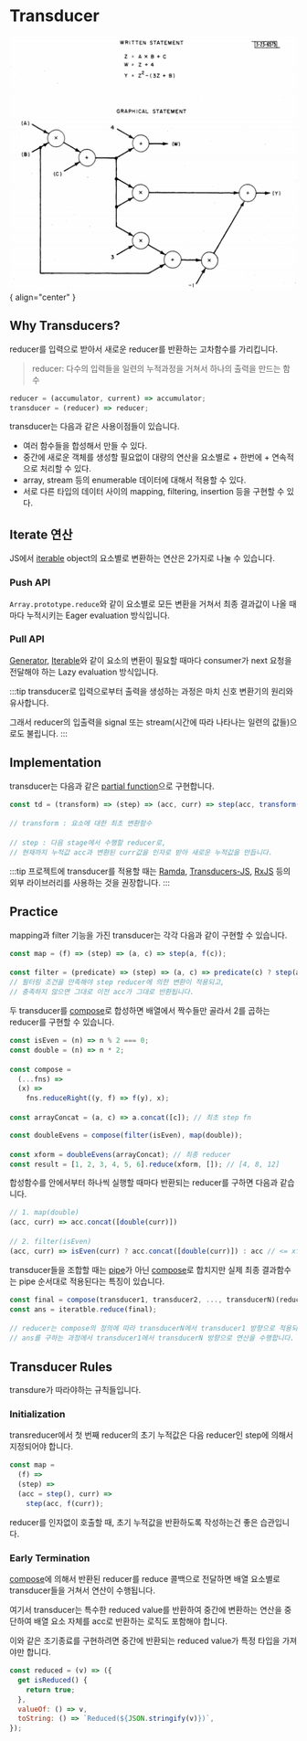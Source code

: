 # Transducer

![Transducer](../image/transducer.png){ align="center" }

## Why Transducers?

reducer를 입력으로 받아서 새로운 reducer를 반환하는 고차함수를 가리킵니다.

> reducer: 다수의 입력들을 일련의 누적과정을 거쳐서 하나의 출력을 만드는 함수

```jsx
reducer = (accumulator, current) => accumulator;
transducer = (reducer) => reducer;
```

transducer는 다음과 같은 사용이점들이 있습니다.

- 여러 함수들을 합성해서 만들 수 있다.
- 중간에 새로운 객체를 생성할 필요없이 대량의 연산을 요소별로 + 한번에 + 연속적으로 처리할 수 있다.
- array, stream 등의 enumerable 데이터에 대해서 적용할 수 있다.
- 서로 다른 타입의 데이터 사이의 mapping, filtering, insertion 등을 구현할 수 있다.

## Iterate 연산

JS에서 [iterable](../../../posts/javascript/loop/protocols.md#iterable) object의 요소별로 변환하는 연산은 2가지로 나눌 수 있습니다.

### Push API

`Array.prototype.reduce`와 같이 요소별로 모든 변환을 거쳐서 최종 결과값이 나올 때마다 누적시키는 Eager evaluation 방식입니다.

### Pull API

[Generator](../../../posts/javascript/loop/protocols.md#generator), [Iterable](../../../posts/javascript/loop/protocols.md#iterable)와 같이 요소의 변환이 필요할 때마다 consumer가 next 요청을 전달해야 하는 Lazy evaluation 방식입니다.

:::tip
transducer로 입력으로부터 출력을 생성하는 과정은 마치 신호 변환기의 원리와 유사합니다.

그래서 reducer의 입출력을 signal 또는 stream(시간에 따라 나타나는 일련의 값들)으로도 불립니다.
:::

## Implementation

transducer는 다음과 같은 [partial function](./curry_function.md#curry-function)으로 구현합니다.

```js
const td = (transform) => (step) => (acc, curr) => step(acc, transform(curr));

// transform : 요소에 대한 최초 변환함수

// step : 다음 stage에서 수행할 reducer로,
// 현재까지 누적값 acc과 변환된 curr값을 인자로 받아 새로운 누적값을 만듭니다.
```

:::tip
프로젝트에 transducer를 적용할 때는 [Ramda](https://ramdajs.com/), [Transducers-JS](https://github.com/cognitect-labs/transducers-js), [RxJS](https://rxjs.dev/guide/overview) 등의 외부 라이브러리를 사용하는 것을 권장합니다.
:::

## Practice

mapping과 filter 기능을 가진 transducer는 각각 다음과 같이 구현할 수 있습니다.

```js
const map = (f) => (step) => (a, c) => step(a, f(c));

const filter = (predicate) => (step) => (a, c) => predicate(c) ? step(a, c) : a;
// 필터링 조건을 만족해야 step reducer에 의한 변환이 적용되고,
// 충족하지 않으면 그대로 이전 acc가 그대로 반환됩니다.
```

두 transducer를 [compose](curry_function.md#compose)로 합성하면 배열에서 짝수들만 골라서 2를 곱하는 reducer를 구현할 수 있습니다.

```js
const isEven = (n) => n % 2 === 0;
const double = (n) => n * 2;

const compose =
  (...fns) =>
  (x) =>
    fns.reduceRight((y, f) => f(y), x);

const arrayConcat = (a, c) => a.concat([c]); // 최초 step fn
```

```js
const doubleEvens = compose(filter(isEven), map(double));

const xform = doubleEvens(arrayConcat); // 최종 reducer
const result = [1, 2, 3, 4, 5, 6].reduce(xform, []); // [4, 8, 12]
```

합성함수를 안에서부터 하나씩 실행할 때마다 반환되는 reducer를 구하면 다음과 같습니다.

```js
// 1. map(double)
(acc, curr) => acc.concat([double(curr)])

// 2. filter(isEven)
(acc, curr) => isEven(curr) ? acc.concat([double(curr)]) : acc // <= xform
```

transducer들을 조합할 때는 [pipe](./curry_function.md#pipe)가 아닌 [compose](./curry_function.md#compose)로 합치지만 실제 최종 결과함수는 pipe 순서대로 적용된다는 특징이 있습니다.

```js
const final = compose(transducer1, transducer2, ..., transducerN)(reducer);
const ans = iteratble.reduce(final);

// reducer는 compose의 정의에 따라 transducerN에서 transducer1 방향으로 적용되지만
// ans를 구하는 과정에서 transducer1에서 transducerN 방향으로 연산을 수행합니다.
```

## Transducer Rules

transdure가 따라야하는 규칙들입니다.

### Initialization

transreducer에서 첫 번째 reducer의 초기 누적값은 다음 reducer인 step에 의해서 지정되어야 합니다.

```js
const map =
  (f) =>
  (step) =>
  (acc = step(), curr) =>
    step(acc, f(curr));
```

reducer를 인자없이 호출할 때, 초기 누적값을 반환하도록 작성하는건 좋은 습관입니다.

### Early Termination

[compose](./curry_function.md#compose)에 의해서 반환된 reducer를 reduce 콜백으로 전달하면 배열 요소별로 transducer들을 거쳐서 연산이 수행됩니다.

여기서 transducer는 특수한 reduced value를 반환하여 중간에 변환하는 연산을 중단하여 배열 요소 자체를 acc로 반환하는 로직도 포함해야 합니다.

이와 같은 조기종료를 구현하려면 중간에 반환되는 reduced value가 특정 타입을 가져야만 합니다.

```js
const reduced = (v) => ({
  get isReduced() {
    return true;
  },
  valueOf: () => v,
  toString: () => `Reduced(${JSON.stringify(v)})`,
});
```
